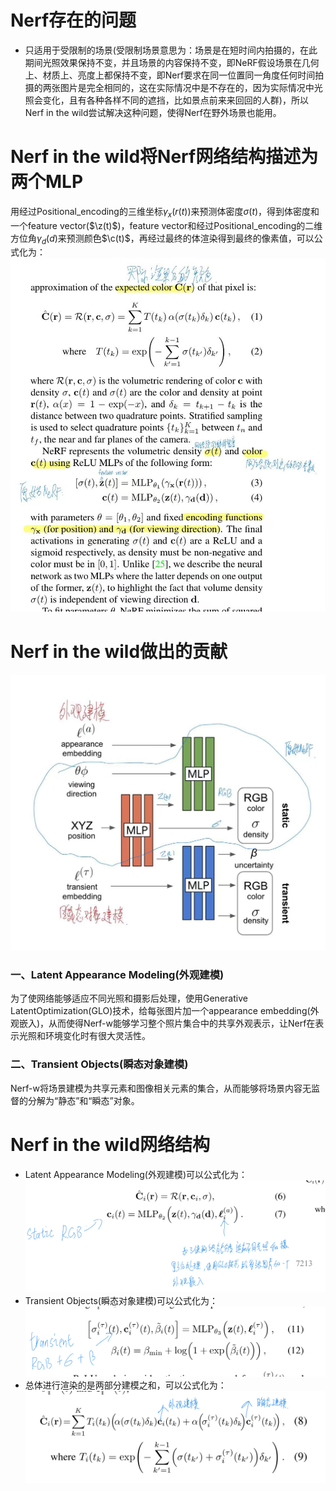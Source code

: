 # Nerf存在的问题
* 只适用于受限制的场景(受限制场景意思为：场景是在短时间内拍摄的，在此期间光照效果保持不变，并且场景的内容保持不变，即NeRF假设场景在几何上、材质上、亮度上都保持不变，即Nerf要求在同一位置同一角度任何时间拍摄的两张图片是完全相同的，这在实际情况中是不存在的，因为实际情况中光照会变化，且有各种各样不同的遮挡，比如景点前来来回回的人群)，所以Nerf in the wild尝试解决这种问题，使得Nerf在野外场景也能用。

# Nerf in the wild将Nerf网络结构描述为两个MLP
用经过Positional_encoding的三维坐标${\gamma _x}(r(t))$来预测体密度$\sigma(t)$，得到体密度和一个feature vector($\z(t)$)，feature vector和经过Positional_encoding的二维方位角${\gamma _d}(d)$来预测颜色$\c(t)$，再经过最终的体渲染得到最终的像素值，可以公式化为：
![Nerf_network](https://github.com/gjgjgjfff/Nerf_Learn/blob/main/img/Nerf%20in%20the%20wild/Nerf_network.jpg)


# Nerf in the wild做出的贡献
![pipline](https://github.com/gjgjgjfff/Nerf_Learn/blob/main/img/Nerf%20in%20the%20wild/pipline.jpg)
### 一、Latent Appearance Modeling(外观建模)
为了使网络能够适应不同光照和摄影后处理，使用Generative LatentOptimization(GLO)技术，给每张图片加一个appearance embedding(外观嵌入)，从而使得Nerf-w能够学习整个照片集合中的共享外观表示，让Nerf在表示光照和环境变化时有很大灵活性。
### 二、Transient Objects(瞬态对象建模)
Nerf-w将场景建模为共享元素和图像相关元素的集合，从而能够将场景内容无监督的分解为“静态”和“瞬态”对象。

# Nerf in the wild网络结构
* Latent Appearance Modeling(外观建模)可以公式化为：
![Latent_Appearance_Modeling](https://github.com/gjgjgjfff/Nerf_Learn/blob/main/img/Nerf%20in%20the%20wild/Latent_Appearance_Modeling.jpg)
* Transient Objects(瞬态对象建模)可以公式化为：
![Transient Objects](https://github.com/gjgjgjfff/Nerf_Learn/blob/main/img/Nerf%20in%20the%20wild/Transient_Objects.jpg)
* 总体进行渲染的是两部分建模之和，可以公式化为：
![all_type](https://github.com/gjgjgjfff/Nerf_Learn/blob/main/img/Nerf%20in%20the%20wild/all_type.jpg)
